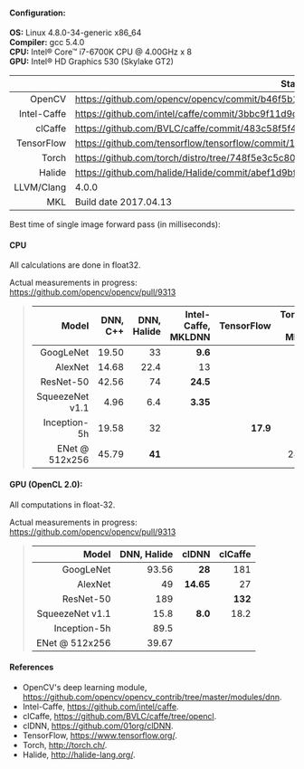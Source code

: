 #### Configuration:

 **OS:** Linux 4.8.0-34-generic x86_64  
 **Compiler:** gcc 5.4.0  
 **CPU:** Intel&reg; Core&trade; i7-6700K CPU @ 4.00GHz x 8  
 **GPU:** Intel&reg; HD Graphics 530 (Skylake GT2)

|            | State                                                                                   |
|-----------:|-----------------------------------------------------------------------------------------|
|     OpenCV | https://github.com/opencv/opencv/commit/b46f5b1b386663ea2df9ec70f65d1668cbf154d1        |
|Intel-Caffe | https://github.com/intel/caffe/commit/3bbc9f11d9dffbb96f8944ebb6303ecba48b4188          |
|    clCaffe | https://github.com/BVLC/caffe/commit/483c58f5f46b5959dc0a978882843713daae18f6           |
| TensorFlow | https://github.com/tensorflow/tensorflow/commit/1ec6ed51182adf8f1b03a3188c16cd8a45ca6c85|
|      Torch | https://github.com/torch/distro/tree/748f5e3c5c804eebf5715c0b47b1519d60ef4409           |
|     Halide | https://github.com/halide/Halide/commit/abef1d9bf6cb3f866393fa4c5f48726f728285ee        |
| LLVM/Clang | 4.0.0                                                                                   |
|        MKL | Build date 2017.04.13                                                                   |

Best time of single image forward pass (in milliseconds):

#### CPU
All calculations are done in float32.

Actual measurements in progress: https://github.com/opencv/opencv/pull/9313
> | Model | DNN, C++ | DNN, Halide | Intel-Caffe, MKLDNN | TensorFlow | Torch w. MKL |
> |----------------:|----------:|--------:|---------:|---------:|---------:|
> |       GoogLeNet |     19.50 |      33 |  **9.6** |          |          |
> |         AlexNet |     14.68 |    22.4 |       13 |          |          |
> |       ResNet-50 |     42.56 |      74 | **24.5** |          |          |
> | SqueezeNet v1.1 |      4.96 |     6.4 | **3.35** |          |          |
> |    Inception-5h |     19.58 |      32 |          | **17.9** |          |
> |  ENet @ 512x256 |     45.79 |  **41** |          |          |      240 |

#### GPU (OpenCL 2.0): 
All computations in float-32.

Actual measurements in progress: https://github.com/opencv/opencv/pull/9313
> |           Model | DNN, Halide|     clDNN | clCaffe |
> |----------------:|------------:|----------:|-------------:|
> |       GoogLeNet |  93.56 |    **28** |          181 |
> |         AlexNet |     49 | **14.65** |           27 |
> |       ResNet-50 |    189 |           |      **132** |
> | SqueezeNet v1.1 |   15.8 |   **8.0** |         18.2 |
> |    Inception-5h |   89.5 |           |              |
> |  ENet @ 512x256 |  39.67 |           |              |

#### References
* OpenCV's deep learning module, https://github.com/opencv/opencv_contrib/tree/master/modules/dnn.
* Intel-Caffe, https://github.com/intel/caffe.
* clCaffe, https://github.com/BVLC/caffe/tree/opencl.
* clDNN, https://github.com/01org/clDNN.
* TensorFlow, https://www.tensorflow.org/.
* Torch, http://torch.ch/.
* Halide, http://halide-lang.org/.
